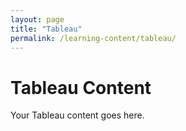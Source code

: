 ```yaml
---
layout: page
title: "Tableau"
permalink: /learning-content/tableau/
---
```


# Tableau Content
Your Tableau content goes here.
